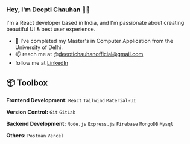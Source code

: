 ### Hey, I'm Deepti Chauhan 👋🏽  

I'm a React developer based in India, and I'm passionate about creating beautiful UI & best user experience. 

- 🌱 I’ve completed my Master's in Computer Application from the University of Delhi.
- 📫 reach me at @deeptichauhanofficial@gmail.com
- follow me at [LinkedIn](https://www.linkedin.com/in/deepti-chauhan-9b82a8194/)

## 📦 Toolbox

**Frontend Development:** `React` `Tailwind` `Material-UI`
 
**Version Control:** `Git` `GitLab` 

**Backend Development:** `Node.js` `Express.js` `Firebase` `MongoDB` `Mysql`

**Others:**  `Postman` `Vercel` 

